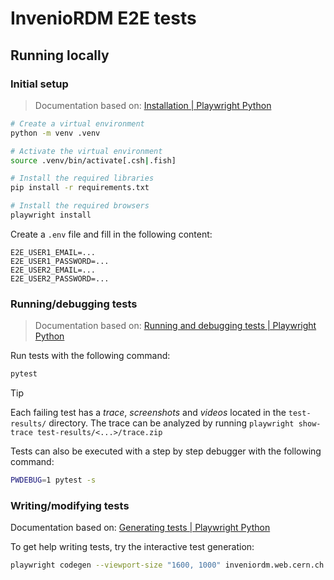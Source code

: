 # InvenioRDM E2E tests

## Running locally

### Initial setup

> Documentation based on: [Installation | Playwright Python](https://playwright.dev/python/docs/intro)

```bash
# Create a virtual environment
python -m venv .venv

# Activate the virtual environment
source .venv/bin/activate[.csh|.fish]

# Install the required libraries
pip install -r requirements.txt

# Install the required browsers
playwright install
```

Create a `.env` file and fill in the following content:

```
E2E_USER1_EMAIL=...
E2E_USER1_PASSWORD=...
E2E_USER2_EMAIL=...
E2E_USER2_PASSWORD=...
```

### Running/debugging tests

> Documentation based on: [Running and debugging tests | Playwright Python](https://playwright.dev/python/docs/running-tests)

Run tests with the following command:

```bash
pytest
```

> [!TIP]
> Each failing test has a _trace_, _screenshots_ and _videos_ located in the `test-results/` directory.
> The trace can be analyzed by running `playwright show-trace test-results/<...>/trace.zip`

Tests can also be executed with a step by step debugger with the following command:

```bash
PWDEBUG=1 pytest -s
```

### Writing/modifying tests

Documentation based on: [Generating tests | Playwright Python](https://playwright.dev/python/docs/codegen-intro)

To get help writing tests, try the interactive test generation:

```bash
playwright codegen --viewport-size "1600, 1000" inveniordm.web.cern.ch
```
